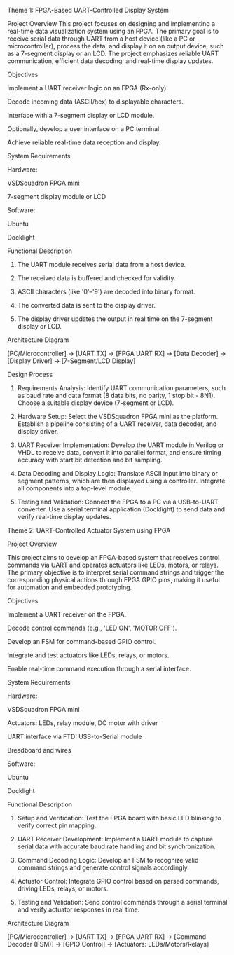 Theme 1: FPGA-Based UART-Controlled Display System

Project Overview
This project focuses on designing and implementing a real-time data visualization system using an FPGA. The primary goal is to receive serial data through UART from a host device (like a PC or microcontroller), process the data, and display it on an output device, such as a 7-segment display or an LCD. The project emphasizes reliable UART communication, efficient data decoding, and real-time display updates.

Objectives

Implement a UART receiver logic on an FPGA (Rx-only).

Decode incoming data (ASCII/hex) to displayable characters.

Interface with a 7-segment display or LCD module.

Optionally, develop a user interface on a PC terminal.

Achieve reliable real-time data reception and display.


System Requirements

Hardware:

VSDSquadron FPGA mini

7-segment display module or LCD


Software:

Ubuntu

Docklight


Functional Description

1. The UART module receives serial data from a host device.


2. The received data is buffered and checked for validity.


3. ASCII characters (like '0'–'9') are decoded into binary format.


4. The converted data is sent to the display driver.


5. The display driver updates the output in real time on the 7-segment display or LCD.



Architecture Diagram

[PC/Microcontroller] -> [UART TX] -> [FPGA UART RX] -> [Data Decoder] -> [Display Driver] -> [7-Segment/LCD Display]

Design Process

1. Requirements Analysis: Identify UART communication parameters, such as baud rate and data format (8 data bits, no parity, 1 stop bit - 8N1). Choose a suitable display device (7-segment or LCD).


2. Hardware Setup: Select the VSDSquadron FPGA mini as the platform. Establish a pipeline consisting of a UART receiver, data decoder, and display driver.


3. UART Receiver Implementation: Develop the UART module in Verilog or VHDL to receive data, convert it into parallel format, and ensure timing accuracy with start bit detection and bit sampling.


4. Data Decoding and Display Logic: Translate ASCII input into binary or segment patterns, which are then displayed using a controller. Integrate all components into a top-level module.


5. Testing and Validation: Connect the FPGA to a PC via a USB-to-UART converter. Use a serial terminal application (Docklight) to send data and verify real-time display updates.



Theme 2: UART-Controlled Actuator System using FPGA

Project Overview

This project aims to develop an FPGA-based system that receives control commands via UART and operates actuators like LEDs, motors, or relays. The primary objective is to interpret serial command strings and trigger the corresponding physical actions through FPGA GPIO pins, making it useful for automation and embedded prototyping.

Objectives

Implement a UART receiver on the FPGA.

Decode control commands (e.g., 'LED ON', 'MOTOR OFF').

Develop an FSM for command-based GPIO control.

Integrate and test actuators like LEDs, relays, or motors.

Enable real-time command execution through a serial interface.


System Requirements

Hardware:

VSDSquadron FPGA mini

Actuators: LEDs, relay module, DC motor with driver

UART interface via FTDI USB-to-Serial module

Breadboard and wires


Software:

Ubuntu

Docklight


Functional Description

1. Setup and Verification: Test the FPGA board with basic LED blinking to verify correct pin mapping.


2. UART Receiver Development: Implement a UART module to capture serial data with accurate baud rate handling and bit synchronization.


3. Command Decoding Logic: Develop an FSM to recognize valid command strings and generate control signals accordingly.


4. Actuator Control: Integrate GPIO control based on parsed commands, driving LEDs, relays, or motors.


5. Testing and Validation: Send control commands through a serial terminal and verify actuator responses in real time.



Architecture Diagram

[PC/Microcontroller] -> [UART TX] -> [FPGA UART RX] -> [Command Decoder (FSM)] -> [GPIO Control] -> [Actuators: LEDs/Motors/Relays]
